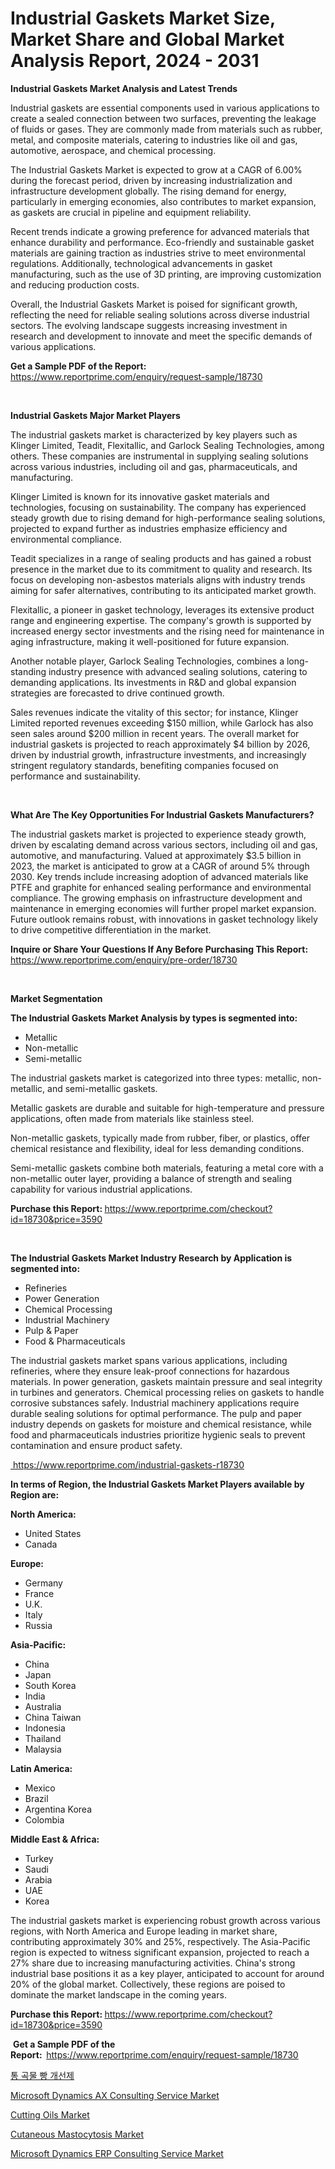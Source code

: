<p><h1>Industrial Gaskets Market Size, Market Share and Global Market Analysis Report, 2024 - 2031</h1></p><p><strong>Industrial Gaskets Market Analysis and Latest Trends</strong></p>
<p><p>Industrial gaskets are essential components used in various applications to create a sealed connection between two surfaces, preventing the leakage of fluids or gases. They are commonly made from materials such as rubber, metal, and composite materials, catering to industries like oil and gas, automotive, aerospace, and chemical processing. </p><p>The Industrial Gaskets Market is expected to grow at a CAGR of 6.00% during the forecast period, driven by increasing industrialization and infrastructure development globally. The rising demand for energy, particularly in emerging economies, also contributes to market expansion, as gaskets are crucial in pipeline and equipment reliability. </p><p>Recent trends indicate a growing preference for advanced materials that enhance durability and performance. Eco-friendly and sustainable gasket materials are gaining traction as industries strive to meet environmental regulations. Additionally, technological advancements in gasket manufacturing, such as the use of 3D printing, are improving customization and reducing production costs. </p><p>Overall, the Industrial Gaskets Market is poised for significant growth, reflecting the need for reliable sealing solutions across diverse industrial sectors. The evolving landscape suggests increasing investment in research and development to innovate and meet the specific demands of various applications.</p></p>
<p><strong>Get a Sample PDF of the Report:&nbsp;</strong> <a href="https://www.reportprime.com/enquiry/request-sample/18730?utm_campaign=1840&utm_medium=2&utm_source=Github&utm_content=ia&utm_term=28112024&utm_id=industrial-gaskets">https://www.reportprime.com/enquiry/request-sample/18730</a></p>
<p>&nbsp;</p>
<p><strong>Industrial Gaskets Major Market Players</strong></p>
<p><p>The industrial gaskets market is characterized by key players such as Klinger Limited, Teadit, Flexitallic, and Garlock Sealing Technologies, among others. These companies are instrumental in supplying sealing solutions across various industries, including oil and gas, pharmaceuticals, and manufacturing.</p><p>Klinger Limited is known for its innovative gasket materials and technologies, focusing on sustainability. The company has experienced steady growth due to rising demand for high-performance sealing solutions, projected to expand further as industries emphasize efficiency and environmental compliance.</p><p>Teadit specializes in a range of sealing products and has gained a robust presence in the market due to its commitment to quality and research. Its focus on developing non-asbestos materials aligns with industry trends aiming for safer alternatives, contributing to its anticipated market growth.</p><p>Flexitallic, a pioneer in gasket technology, leverages its extensive product range and engineering expertise. The company's growth is supported by increased energy sector investments and the rising need for maintenance in aging infrastructure, making it well-positioned for future expansion.</p><p>Another notable player, Garlock Sealing Technologies, combines a long-standing industry presence with advanced sealing solutions, catering to demanding applications. Its investments in R&D and global expansion strategies are forecasted to drive continued growth.</p><p>Sales revenues indicate the vitality of this sector; for instance, Klinger Limited reported revenues exceeding $150 million, while Garlock has also seen sales around $200 million in recent years. The overall market for industrial gaskets is projected to reach approximately $4 billion by 2026, driven by industrial growth, infrastructure investments, and increasingly stringent regulatory standards, benefiting companies focused on performance and sustainability.</p></p>
<p>&nbsp;</p>
<p><strong>What Are The Key Opportunities For Industrial Gaskets Manufacturers?</strong></p>
<p><p>The industrial gaskets market is projected to experience steady growth, driven by escalating demand across various sectors, including oil and gas, automotive, and manufacturing. Valued at approximately $3.5 billion in 2023, the market is anticipated to grow at a CAGR of around 5% through 2030. Key trends include increasing adoption of advanced materials like PTFE and graphite for enhanced sealing performance and environmental compliance. The growing emphasis on infrastructure development and maintenance in emerging economies will further propel market expansion. Future outlook remains robust, with innovations in gasket technology likely to drive competitive differentiation in the market.</p></p>
<p><strong>Inquire or Share Your Questions If Any Before Purchasing This Report:</strong> <a href="https://www.reportprime.com/enquiry/pre-order/18730?utm_campaign=1840&utm_medium=2&utm_source=Github&utm_content=ia&utm_term=28112024&utm_id=industrial-gaskets">https://www.reportprime.com/enquiry/pre-order/18730</a></p>
<p>&nbsp;</p>
<p><strong>Market Segmentation</strong></p>
<p><strong>The Industrial Gaskets Market Analysis by types is segmented into:</strong></p>
<p><ul><li>Metallic</li><li>Non-metallic</li><li>Semi-metallic</li></ul></p>
<p><p>The industrial gaskets market is categorized into three types: metallic, non-metallic, and semi-metallic gaskets. </p><p>Metallic gaskets are durable and suitable for high-temperature and pressure applications, often made from materials like stainless steel. </p><p>Non-metallic gaskets, typically made from rubber, fiber, or plastics, offer chemical resistance and flexibility, ideal for less demanding conditions. </p><p>Semi-metallic gaskets combine both materials, featuring a metal core with a non-metallic outer layer, providing a balance of strength and sealing capability for various industrial applications.</p></p>
<p><strong>Purchase this Report:&nbsp;</strong><a href="https://www.reportprime.com/checkout?id=18730&price=3590&utm_campaign=1840&utm_medium=2&utm_source=Github&utm_content=ia&utm_term=28112024&utm_id=industrial-gaskets">https://www.reportprime.com/checkout?id=18730&price=3590</a></p>
<p>&nbsp;</p>
<p><strong>The Industrial Gaskets Market Industry Research by Application is segmented into:</strong></p>
<p><ul><li>Refineries</li><li>Power Generation</li><li>Chemical Processing</li><li>Industrial Machinery</li><li>Pulp & Paper</li><li>Food & Pharmaceuticals</li></ul></p>
<p><p>The industrial gaskets market spans various applications, including refineries, where they ensure leak-proof connections for hazardous materials. In power generation, gaskets maintain pressure and seal integrity in turbines and generators. Chemical processing relies on gaskets to handle corrosive substances safely. Industrial machinery applications require durable sealing solutions for optimal performance. The pulp and paper industry depends on gaskets for moisture and chemical resistance, while food and pharmaceuticals industries prioritize hygienic seals to prevent contamination and ensure product safety.</p></p>
<p><a href="https://www.reportprime.com/industrial-gaskets-r18730?utm_campaign=1840&utm_medium=2&utm_source=Github&utm_content=ia&utm_term=28112024&utm_id=industrial-gaskets">&nbsp;https://www.reportprime.com/industrial-gaskets-r18730</a></p>
<p><strong>In terms of Region, the Industrial Gaskets Market Players available by Region are:</strong></p>
<p>
    <p> <strong> North America: </strong>
        <ul>
            <li>United States</li>
            <li>Canada</li>
        </ul>
        </p> 
    <p> <strong> Europe: </strong>
        <ul>
            <li>Germany</li>
            <li>France</li>
            <li>U.K.</li>
            <li>Italy</li>
            <li>Russia</li>
        </ul>
        </p> 
    <p> <strong> Asia-Pacific: </strong>
        <ul>
            <li>China</li>
            <li>Japan</li>
            <li>South Korea</li>
            <li>India</li>
            <li>Australia</li>
            <li>China Taiwan</li>
            <li>Indonesia</li>
            <li>Thailand</li>
            <li>Malaysia</li>
        </ul>
        </p> 
    <p> <strong> Latin America: </strong>
        <ul>
            <li>Mexico</li>
            <li>Brazil</li>
            <li>Argentina Korea</li>
            <li>Colombia</li>
        </ul>
        </p> 
    <p> <strong> Middle East & Africa: </strong>
        <ul>
            <li>Turkey</li>
            <li>Saudi</li>
            <li>Arabia</li>
            <li>UAE</li>
            <li>Korea</li>
        </ul>
    </p>
    </p>
<p><p>The industrial gaskets market is experiencing robust growth across various regions, with North America and Europe leading in market share, contributing approximately 30% and 25%, respectively. The Asia-Pacific region is expected to witness significant expansion, projected to reach a 27% share due to increasing manufacturing activities. China's strong industrial base positions it as a key player, anticipated to account for around 20% of the global market. Collectively, these regions are poised to dominate the market landscape in the coming years.</p></p>
<p><strong>Purchase this Report: </strong><a href="https://www.reportprime.com/checkout?id=18730&price=3590&utm_campaign=1840&utm_medium=2&utm_source=Github&utm_content=ia&utm_term=28112024&utm_id=industrial-gaskets">https://www.reportprime.com/checkout?id=18730&price=3590</a></p>
<p>&nbsp;<strong>Get a Sample PDF of the Report:&nbsp;&nbsp;</strong><a href="https://www.reportprime.com/enquiry/request-sample/18730?utm_campaign=1840&utm_medium=2&utm_source=Github&utm_content=ia&utm_term=28112024&utm_id=industrial-gaskets">https://www.reportprime.com/enquiry/request-sample/18730</a></p>
<p><strong></strong></p>
<p><p><a href="https://github.com/laholand/Market-Research-Report-List-6/blob/main/705658926141.md?utm_campaign=1840&utm_medium=2&utm_source=Github&utm_content=ia&utm_term=28112024&utm_id=industrial-gaskets">통 곡물 빵 개선제</a></p><p><a href="https://issuu.com/reportprime-2/docs/microsoft-dynamics-ax-consulting-se_522507bd913b0a?utm_campaign=1840&utm_medium=2&utm_source=Github&utm_content=ia&utm_term=28112024&utm_id=industrial-gaskets">Microsoft Dynamics AX Consulting Service Market</a></p><p><a href="https://www.linkedin.com/pulse/key-drivers-cutting-oils-market-trends-future-outlook-3zlqc?utm_campaign=1840&utm_medium=2&utm_source=Github&utm_content=ia&utm_term=28112024&utm_id=industrial-gaskets">Cutting Oils Market</a></p><p><a href="https://www.linkedin.com/pulse/cutaneous-mastocytosis-market-growth-forecast-20242031-119-cagr-m4pbc?utm_campaign=1840&utm_medium=2&utm_source=Github&utm_content=ia&utm_term=28112024&utm_id=industrial-gaskets">Cutaneous Mastocytosis Market</a></p><p><a href="https://issuu.com/reportprime-2/docs/microsoft-dynamics-erp-consulting-s_f97e018c331936?utm_campaign=1840&utm_medium=2&utm_source=Github&utm_content=ia&utm_term=28112024&utm_id=industrial-gaskets">Microsoft Dynamics ERP Consulting Service Market</a></p></p>